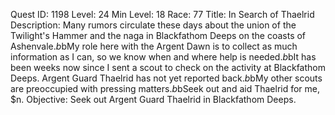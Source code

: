 Quest ID: 1198
Level: 24
Min Level: 18
Race: 77
Title: In Search of Thaelrid
Description: Many rumors circulate these days about the union of the Twilight's Hammer and the naga in Blackfathom Deeps on the coasts of Ashenvale.$b$bMy role here with the Argent Dawn is to collect as much information as I can, so we know when and where help is needed.$b$bIt has been weeks now since I sent a scout to check on the activity at Blackfathom Deeps. Argent Guard Thaelrid has not yet reported back.$b$bMy other scouts are preoccupied with pressing matters.$b$bSeek out and aid Thaelrid for me, $n.
Objective: Seek out Argent Guard Thaelrid in Blackfathom Deeps.
